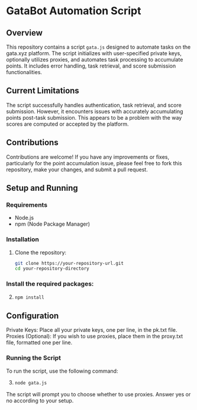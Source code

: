 # GataBot Automation Script

## Overview
This repository contains a script `gata.js` designed to automate tasks on the gata.xyz platform. The script initializes with user-specified private keys, optionally utilizes proxies, and automates task processing to accumulate points. It includes error handling, task retrieval, and score submission functionalities.

## Current Limitations
The script successfully handles authentication, task retrieval, and score submission. However, it encounters issues with accurately accumulating points post-task submission. This appears to be a problem with the way scores are computed or accepted by the platform.

## Contributions
Contributions are welcome! If you have any improvements or fixes, particularly for the point accumulation issue, please feel free to fork this repository, make your changes, and submit a pull request.

## Setup and Running

### Requirements
- Node.js
- npm (Node Package Manager)

### Installation
1. Clone the repository:
   ```bash
   git clone https://your-repository-url.git
   cd your-repository-directory

### Install the required packages:

2. ```bash
   npm install

## Configuration
Private Keys: Place all your private keys, one per line, in the pk.txt file.
Proxies (Optional): If you wish to use proxies, place them in the proxy.txt file, formatted one per line.

### Running the Script
To run the script, use the following command:

3. ```bash
   node gata.js

The script will prompt you to choose whether to use proxies. Answer yes or no according to your setup.
